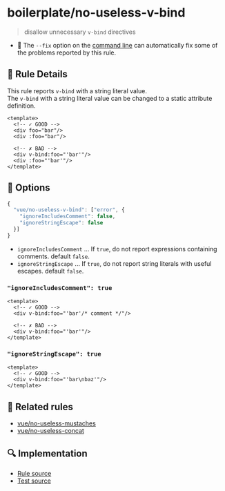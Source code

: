 # boilerplate/no-useless-v-bind
> disallow unnecessary `v-bind` directives

- :wrench: The `--fix` option on the [command line](https://eslint.org/docs/user-guide/command-line-interface#fixing-problems) can automatically fix some of the problems reported by this rule.

## :book: Rule Details

This rule reports `v-bind` with a string literal value.  
The `v-bind` with a string literal value can be changed to a static attribute definition.

<eslint-code-block fix :rules="{'vue/no-useless-v-bind': ['error']}">

```vue
<template>
  <!-- ✓ GOOD -->
  <div foo="bar"/>
  <div :foo="bar"/>

  <!-- ✗ BAD -->
  <div v-bind:foo="'bar'"/>
  <div :foo="'bar'"/>
</template>
```

</eslint-code-block>

## :wrench: Options

```js
{
  "vue/no-useless-v-bind": ["error", {
    "ignoreIncludesComment": false,
    "ignoreStringEscape": false
  }]
}
```

- `ignoreIncludesComment` ... If `true`, do not report expressions containing comments. default `false`.
- `ignoreStringEscape` ... If `true`, do not report string literals with useful escapes. default `false`.

### `"ignoreIncludesComment": true`

<eslint-code-block fix :rules="{'vue/no-useless-v-bind': ['error', {ignoreIncludesComment: true}]}">

```vue
<template>
  <!-- ✓ GOOD -->
  <div v-bind:foo="'bar'/* comment */"/>

  <!-- ✗ BAD -->
  <div v-bind:foo="'bar'"/>
</template>
```

</eslint-code-block>

### `"ignoreStringEscape": true`

<eslint-code-block fix :rules="{'vue/no-useless-v-bind': ['error', {ignoreStringEscape: true}]}">

```vue
<template>
  <!-- ✓ GOOD -->
  <div v-bind:foo="'bar\nbaz'"/>
</template>
```

</eslint-code-block>

## :couple: Related rules

- [vue/no-useless-mustaches]
- [vue/no-useless-concat]

[vue/no-useless-mustaches]: ./no-useless-mustaches.md
[vue/no-useless-concat]: ./no-useless-concat.md

## :mag: Implementation

- [Rule source](https://github.com/vuejs/eslint-plugin-vue/blob/master/lib/rules/no-useless-v-bind.js)
- [Test source](https://github.com/vuejs/eslint-plugin-vue/blob/master/tests/lib/rules/no-useless-v-bind.js)
